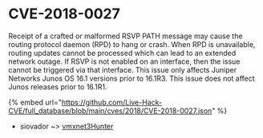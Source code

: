 # CVE-2018-0027

Receipt of a crafted or malformed RSVP PATH message may cause the routing protocol daemon (RPD) to hang or crash. When RPD is unavailable, routing updates cannot be processed which can lead to an extended network outage. If RSVP is not enabled on an interface, then the issue cannot be triggered via that interface. This issue only affects Juniper Networks Junos OS 16.1 versions prior to 16.1R3. This issue does not affect Junos releases prior to 16.1R1.

{% embed url="https://github.com/Live-Hack-CVE/full_database/blob/main/cves/2018/CVE-2018-0027.json" %}


* siovador ~> [vmxnet3Hunter](https://zeste.alice-snow.ru/2018/database/cve-2018-0027/vmxnet3hunter-siovador)